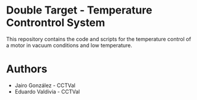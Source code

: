 # Double Target - Temperature Controntrol System

This repository contains the code and scripts for the temperature control of a motor in vacuum conditions and low temperature.

# Authors

* Jairo González - CCTVal
* Eduardo Valdivia - CCTVal
